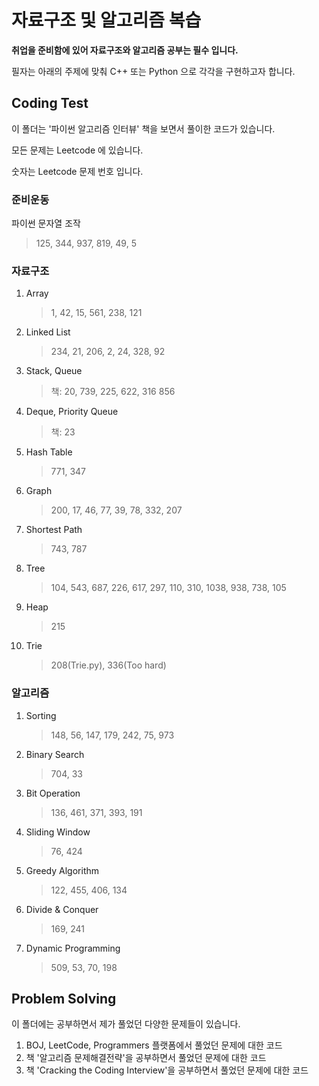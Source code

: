 # 자료구조 및 알고리즘 복습

**취업을 준비함에 있어 자료구조와 알고리즘 공부는 필수 입니다.**

필자는 아래의 주제에 맞춰 C++ 또는 Python 으로 각각을 구현하고자 합니다.

## Coding Test

이 폴더는 '파이썬 알고리즘 인터뷰' 책을 보면서 풀이한 코드가 있습니다.

모든 문제는 Leetcode 에 있습니다.

숫자는 Leetcode 문제 번호 입니다.

### 준비운동

파이썬 문자열 조작

> 125, 344, 937, 819, 49, 5

### 자료구조

1. Array
   > 1, 42, 15, 561, 238, 121
2. Linked List
   > 234, 21, 206, 2, 24, 328, 92
3. Stack, Queue
   > 책: 20, 739, 225, 622, 316
   > 856
4. Deque, Priority Queue
   > 책: 23
5. Hash Table
   > 771, 347
6. Graph
   > 200, 17, 46, 77, 39, 78, 332, 207
7. Shortest Path
   > 743, 787
8. Tree
   > 104, 543, 687, 226, 617, 297, 110, 310, 1038, 938, 738, 105
9. Heap
   > 215
10. Trie
    > 208(Trie.py), 336(Too hard)

### 알고리즘

1. Sorting
   > 148, 56, 147, 179, 242, 75, 973
2. Binary Search
   > 704, 33
3. Bit Operation
   > 136, 461, 371, 393, 191
4. Sliding Window
   > 76, 424
5. Greedy Algorithm
   > 122, 455, 406, 134
6. Divide & Conquer
   > 169, 241
7. Dynamic Programming
   > 509, 53, 70, 198

## Problem Solving

이 폴더에는 공부하면서 제가 풀었던 다양한 문제들이 있습니다.

1. BOJ, LeetCode, Programmers 플랫폼에서 풀었던 문제에 대한 코드
2. 책 '알고리즘 문제해결전략'을 공부하면서 풀었던 문제에 대한 코드
3. 책 'Cracking the Coding Interview'을 공부하면서 풀었던 문제에 대한 코드
